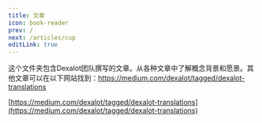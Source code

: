```yaml
---
title: 文章
icon: book-reader
prev: /
next: /articles/cup
editLink: true
---
```


这个文件夹包含Dexalot团队撰写的文章。从各种文章中了解概念背景和愿景。其他文章可以在以下网站找到：https://medium.com/dexalot/tagged/dexalot-translations

[https://medium.com/dexalot/tagged/dexalot-translations](https://medium.com/dexalot/tagged/dexalot-translations)
